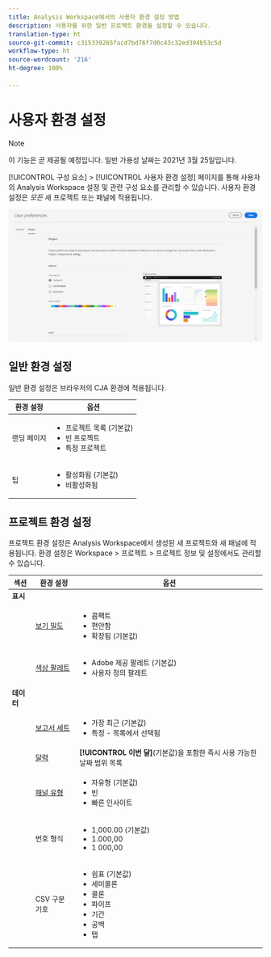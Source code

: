 ```yaml
---
title: Analysis Workspace에서의 사용자 환경 설정 방법
description: 사용자를 위한 일반 프로젝트 환경을 설정할 수 있습니다.
translation-type: ht
source-git-commit: c315339265facd7bd76f7d0c43c32ed394b53c5d
workflow-type: ht
source-wordcount: '216'
ht-degree: 100%

---
```



# 사용자 환경 설정

>[!NOTE]
>
>이 기능은 곧 제공될 예정입니다. 일반 가용성 날짜는 2021년 3월 25일입니다.

[!UICONTROL 구성 요소] > [!UICONTROL 사용자 환경 설정] 페이지를 통해 사용자의 Analysis Workspace 설정 및 관련 구성 요소를 관리할 수 있습니다. 사용자 환경 설정은 *모든* 새 프로젝트 또는 패널에 적용됩니다.

![사용자 환경 설정](assets/user-preferences.png)

## 일반 환경 설정

일반 환경 설정은 브라우저의 CJA 환경에 적용됩니다.

| 환경 설정 | 옵션 |
| --- | --- |
| 랜딩 페이지 | <ul><li>프로젝트 목록 (기본값)</li><li>빈 프로젝트</li><li>특정 프로젝트</li></ul> |
| 팁 | <ul><li>활성화됨 (기본값)</li><li>비활성화됨</li></ul> |

## 프로젝트 환경 설정

프로젝트 환경 설정은 Analysis Workspace에서 생성된 새 프로젝트와 새 패널에 적용됩니다. 환경 설정은 Workspace > 프로젝트 > 프로젝트 정보 및 설정에서도 관리할 수 있습니다.

| 섹션 | 환경 설정 | 옵션 |
| --- | --- | --- |
| **표시** |  |  |
|  | [보기 밀도](https://experienceleague.adobe.com/docs/analytics-platform/using/cja-workspace/build-workspace-project/view-density.html?lang=ko) | <ul><li>콤팩트</li><li>편안함</li><li>확장됨 (기본값)</li></ul> |
|  | [색상 팔레트](https://experienceleague.adobe.com/docs/analytics-platform/using/cja-workspace/build-workspace-project/color-palettes.html?lang=ko) | <ul><li>Adobe 제공 팔레트 (기본값)</li><li>사용자 정의 팔레트</li></ul> |
| **데이터** |  |  |
|  | [보고서 세트](https://experienceleague.adobe.com/docs/analytics-platform/using/cja-workspace/panels/panels.html?lang=ko?#report-suite) | <ul><li>가장 최근 (기본값)</li><li>특정 - 목록에서 선택됨</li></ul> |
|  | [달력](https://experienceleague.adobe.com/docs/analytics-platform/using/cja-workspace/panels/panels.html?lang=ko?#calendar) | **[!UICONTROL 이번 달]**(기본값)을 포함한 즉시 사용 가능한 날짜 범위 목록 |
|  | [패널 유형](https://experienceleague.adobe.com/docs/analytics-platform/using/cja-workspace/panels/panels.html?lang=ko) | <ul><li>자유형 (기본값)</li><li>빈</li><li>빠른 인사이트</li></ul> |
|  | 번호 형식 | <ul><li>1,000.00 (기본값)</li><li>1.000,00</li><li>1 000,00</li></ul> |
|  | CSV 구분 기호 | <ul><li>쉼표 (기본값)</li><li>세미콜론</li><li>콜론</li><li>파이프</li><li>기간</li><li>공백</li><li>탭</li></ul> |